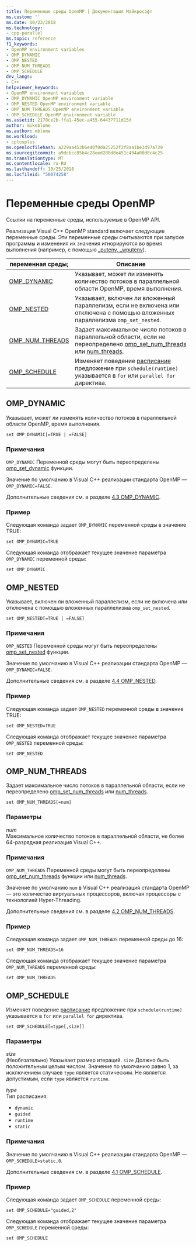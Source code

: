 ```yaml
---
title: Переменные среды OpenMP | Документация Майкрософт
ms.custom: ''
ms.date: 10/23/2018
ms.technology:
- cpp-parallel
ms.topic: reference
f1_keywords:
- OpenMP environment variables
- OMP_DYNAMIC
- OMP_NESTED
- OMP_NUM_THREADS
- OMP_SCHEDULE
dev_langs:
- C++
helpviewer_keywords:
- OpenMP environment variables
- OMP_DYNAMIC OpenMP environment variable
- OMP_NESTED OpenMP environment variable
- OMP_NUM_THREADS OpenMP environment variable
- OMP_SCHEDULE OpenMP environment variable
ms.assetid: 2178ce2b-ffa1-45ec-a455-64437711d15d
author: mikeblome
ms.author: mblome
ms.workload:
- cplusplus
ms.openlocfilehash: a229aa453b6e40f0da25252f2f8aa1be3d97a729
ms.sourcegitcommit: a9dcbcc85b4c28eed280d8e451c494a00d8c4c25
ms.translationtype: MT
ms.contentlocale: ru-RU
ms.lasthandoff: 10/25/2018
ms.locfileid: "50074258"
---
```

# <a name="openmp-environment-variables"></a>Переменные среды OpenMP

Ссылки на переменные среды, используемые в OpenMP API.

Реализация Visual C++ OpenMP standard включает следующие переменные среды. Эти переменные среды считываются при запуске программы и изменения их значения игнорируются во время выполнения (например, с помощью [_putenv, _wputenv](../../../c-runtime-library/reference/putenv-wputenv.md)).

|переменная среды;|Описание|
|--------------------|-----------|
|[OMP_DYNAMIC](#omp-dynamic)|Указывает, может ли изменять количество потоков в параллельной области OpenMP, время выполнения.|
|[OMP_NESTED](#omp-nested)|Указывает, включен ли вложенный параллелизм, если не включена или отключена с помощью вложенных параллелизма `omp_set_nested`.|
|[OMP_NUM_THREADS](#omp-num-threads)|Задает максимальное число потоков в параллельной области, если не переопределено [omp_set_num_threads](openmp-functions.md#omp-set-num-threads) или [num_threads](openmp-clauses.md#num-threads).|
|[OMP_SCHEDULE](#omp-schedule)|Изменяет поведение [расписание](openmp-clauses.md#schedule) предложение при `schedule(runtime)` указывается в `for` или `parallel for` директива.|

## <a name="omp-dynamic"></a>OMP_DYNAMIC

Указывает, может ли изменять количество потоков в параллельной области OpenMP, время выполнения.

```
set OMP_DYNAMIC[=TRUE | =FALSE]
```

### <a name="remarks"></a>Примечания

`OMP_DYNAMIC` Переменной среды могут быть переопределены [omp_set_dynamic](openmp-functions.md#omp-set-dynamic) функции.

Значение по умолчанию в Visual C++ реализации стандарта OpenMP — `OMP_DYNAMIC=FALSE`.

Дополнительные сведения см. в разделе [4.3 OMP_DYNAMIC](../../../parallel/openmp/4-3-omp-dynamic.md).

### <a name="example"></a>Пример

Следующая команда задает `OMP_DYNAMIC` переменной среды в значение TRUE:

```
set OMP_DYNAMIC=TRUE
```

Следующая команда отображает текущее значение параметра `OMP_DYNAMIC` переменной среды:

```
set OMP_DYNAMIC
```

## <a name="omp-nested"></a>OMP_NESTED

Указывает, включен ли вложенный параллелизм, если не включена или отключена с помощью вложенных параллелизма `omp_set_nested`.

```
set OMP_NESTED[=TRUE | =FALSE]
```

### <a name="remarks"></a>Примечания

`OMP_NESTED` Переменной среды могут быть переопределены [omp_set_nested](openmp-functions.md#omp-set-nested) функции.

Значение по умолчанию в Visual C++ реализации стандарта OpenMP — `OMP_DYNAMIC=FALSE`.

Дополнительные сведения см. в разделе [4.4 OMP_NESTED](../../../parallel/openmp/4-4-omp-nested.md).

### <a name="example"></a>Пример

Следующая команда задает `OMP_NESTED` переменной среды в значение TRUE:

```
set OMP_NESTED=TRUE
```

Следующая команда отображает текущее значение параметра `OMP_NESTED` переменной среды:

```
set OMP_NESTED
```

## <a name="omp-num-threads"></a>OMP_NUM_THREADS

Задает максимальное число потоков в параллельной области, если не переопределено [omp_set_num_threads](openmp-functions.md#omp-set-num-threads) или [num_threads](openmp-clauses.md#num-threads).

```
set OMP_NUM_THREADS[=num]
```

### <a name="parameters"></a>Параметры

*num*<br/>
Максимальное количество потоков в параллельной области, не более 64-разрядная реализация Visual C++.

### <a name="remarks"></a>Примечания

`OMP_NUM_THREADS` Переменной среды могут быть переопределены [omp_set_num_threads](openmp-functions.md#omp-set-num-threads) функции или [num_threads](openmp-clauses.md#num-threads).

Значение по умолчанию `num` в Visual C++ реализация стандарта OpenMP — это количество виртуальных процессоров, включая процессоры с технологией Hyper-Threading.

Дополнительные сведения см. в разделе [4.2 OMP_NUM_THREADS](../../../parallel/openmp/4-2-omp-num-threads.md).

### <a name="example"></a>Пример

Следующая команда задает `OMP_NUM_THREADS` переменной среды до 16:

```
set OMP_NUM_THREADS=16
```

Следующая команда отображает текущее значение параметра `OMP_NUM_THREADS` переменной среды:

```
set OMP_NUM_THREADS
```

## <a name="omp-schedule"></a>OMP_SCHEDULE

Изменяет поведение [расписание](openmp-clauses.md#schedule) предложение при `schedule(runtime)` указывается в `for` или `parallel for` директива.

```
set OMP_SCHEDULE[=type[,size]]
```

### <a name="parameters"></a>Параметры

*size*<br/>
(Необязательно) Указывает размер итераций. `size` Должно быть положительным целым числом. Значение по умолчанию равно 1, за исключением случаев `type` является статическим. Не является допустимым, если `type` является `runtime`.

*type*<br/>
Тип расписания:

- `dynamic`
- `guided`
- `runtime`
- `static`

### <a name="remarks"></a>Примечания

Значение по умолчанию в Visual C++ реализации стандарта OpenMP — `OMP_SCHEDULE=static,0`.

Дополнительные сведения см. в разделе [4.1 OMP_SCHEDULE](../../../parallel/openmp/4-1-omp-schedule.md).

### <a name="example"></a>Пример

Следующая команда задает `OMP_SCHEDULE` переменной среды:

```
set OMP_SCHEDULE="guided,2"
```

Следующая команда отображает текущее значение параметра `OMP_SCHEDULE` переменной среды:

```
set OMP_SCHEDULE
```
